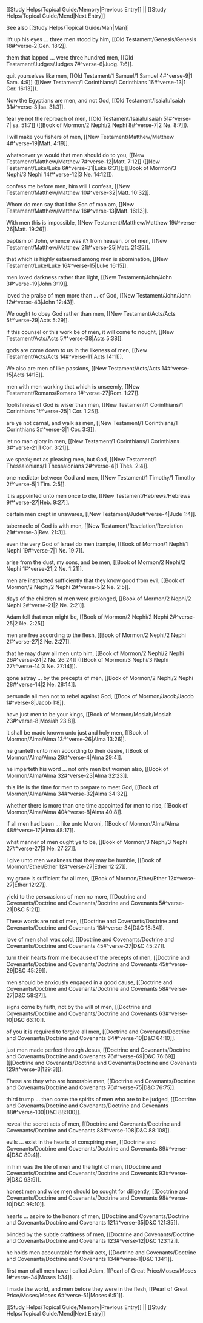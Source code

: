 [[Study Helps/Topical Guide/Memory|Previous Entry]]  ||  [[Study Helps/Topical Guide/Mend|Next Entry]]

 See also [[Study Helps/Topical Guide/Man|Man]]

 lift up his eyes ... three men stood by him, [[Old Testament/Genesis/Genesis 18#^verse-2|Gen. 18:2]].

 them that lapped ... were three hundred men, [[Old Testament/Judges/Judges 7#^verse-6|Judg. 7:6]].

 quit yourselves like men, [[Old Testament/1 Samuel/1 Samuel 4#^verse-9|1 Sam. 4:9]] ([[New Testament/1 Corinthians/1 Corinthians 16#^verse-13|1 Cor. 16:13]]).

 Now the Egyptians are men, and not God, [[Old Testament/Isaiah/Isaiah 31#^verse-3|Isa. 31:3]].

 fear ye not the reproach of men, [[Old Testament/Isaiah/Isaiah 51#^verse-7|Isa. 51:7]] ([[Book of Mormon/2 Nephi/2 Nephi 8#^verse-7|2 Ne. 8:7]]).

 I will make you fishers of men, [[New Testament/Matthew/Matthew 4#^verse-19|Matt. 4:19]].

 whatsoever ye would that men should do to you, [[New Testament/Matthew/Matthew 7#^verse-12|Matt. 7:12]] ([[New Testament/Luke/Luke 6#^verse-31|Luke 6:31]]; [[Book of Mormon/3 Nephi/3 Nephi 14#^verse-12|3 Ne. 14:12]]).

 confess me before men, him will I confess, [[New Testament/Matthew/Matthew 10#^verse-32|Matt. 10:32]].

 Whom do men say that I the Son of man am, [[New Testament/Matthew/Matthew 16#^verse-13|Matt. 16:13]].

 With men this is impossible, [[New Testament/Matthew/Matthew 19#^verse-26|Matt. 19:26]].

 baptism of John, whence was it? from heaven, or of men, [[New Testament/Matthew/Matthew 21#^verse-25|Matt. 21:25]].

 that which is highly esteemed among men is abomination, [[New Testament/Luke/Luke 16#^verse-15|Luke 16:15]].

 men loved darkness rather than light, [[New Testament/John/John 3#^verse-19|John 3:19]].

 loved the praise of men more than ... of God, [[New Testament/John/John 12#^verse-43|John 12:43]].

 We ought to obey God rather than men, [[New Testament/Acts/Acts 5#^verse-29|Acts 5:29]].

 if this counsel or this work be of men, it will come to nought, [[New Testament/Acts/Acts 5#^verse-38|Acts 5:38]].

 gods are come down to us in the likeness of men, [[New Testament/Acts/Acts 14#^verse-11|Acts 14:11]].

 We also are men of like passions, [[New Testament/Acts/Acts 14#^verse-15|Acts 14:15]].

 men with men working that which is unseemly, [[New Testament/Romans/Romans 1#^verse-27|Rom. 1:27]].

 foolishness of God is wiser than men, [[New Testament/1 Corinthians/1 Corinthians 1#^verse-25|1 Cor. 1:25]].

 are ye not carnal, and walk as men, [[New Testament/1 Corinthians/1 Corinthians 3#^verse-3|1 Cor. 3:3]].

 let no man glory in men, [[New Testament/1 Corinthians/1 Corinthians 3#^verse-21|1 Cor. 3:21]].

 we speak; not as pleasing men, but God, [[New Testament/1 Thessalonians/1 Thessalonians 2#^verse-4|1 Thes. 2:4]].

 one mediator between God and men, [[New Testament/1 Timothy/1 Timothy 2#^verse-5|1 Tim. 2:5]].

 it is appointed unto men once to die, [[New Testament/Hebrews/Hebrews 9#^verse-27|Heb. 9:27]].

 certain men crept in unawares, [[New Testament/Jude#^verse-4|Jude 1:4]].

 tabernacle of God is with men, [[New Testament/Revelation/Revelation 21#^verse-3|Rev. 21:3]].

 even the very God of Israel do men trample, [[Book of Mormon/1 Nephi/1 Nephi 19#^verse-7|1 Ne. 19:7]].

 arise from the dust, my sons, and be men, [[Book of Mormon/2 Nephi/2 Nephi 1#^verse-21|2 Ne. 1:21]].

 men are instructed sufficiently that they know good from evil, [[Book of Mormon/2 Nephi/2 Nephi 2#^verse-5|2 Ne. 2:5]].

 days of the children of men were prolonged, [[Book of Mormon/2 Nephi/2 Nephi 2#^verse-21|2 Ne. 2:21]].

 Adam fell that men might be, [[Book of Mormon/2 Nephi/2 Nephi 2#^verse-25|2 Ne. 2:25]].

 men are free according to the flesh, [[Book of Mormon/2 Nephi/2 Nephi 2#^verse-27|2 Ne. 2:27]].

 that he may draw all men unto him, [[Book of Mormon/2 Nephi/2 Nephi 26#^verse-24|2 Ne. 26:24]] ([[Book of Mormon/3 Nephi/3 Nephi 27#^verse-14|3 Ne. 27:14]]).

 gone astray ... by the precepts of men, [[Book of Mormon/2 Nephi/2 Nephi 28#^verse-14|2 Ne. 28:14]].

 persuade all men not to rebel against God, [[Book of Mormon/Jacob/Jacob 1#^verse-8|Jacob 1:8]].

 have just men to be your kings, [[Book of Mormon/Mosiah/Mosiah 23#^verse-8|Mosiah 23:8]].

 it shall be made known unto just and holy men, [[Book of Mormon/Alma/Alma 13#^verse-26|Alma 13:26]].

 he granteth unto men according to their desire, [[Book of Mormon/Alma/Alma 29#^verse-4|Alma 29:4]].

 he imparteth his word ... not only men but women also, [[Book of Mormon/Alma/Alma 32#^verse-23|Alma 32:23]].

 this life is the time for men to prepare to meet God, [[Book of Mormon/Alma/Alma 34#^verse-32|Alma 34:32]].

 whether there is more than one time appointed for men to rise, [[Book of Mormon/Alma/Alma 40#^verse-8|Alma 40:8]].

 if all men had been ... like unto Moroni, [[Book of Mormon/Alma/Alma 48#^verse-17|Alma 48:17]].

 what manner of men ought ye to be, [[Book of Mormon/3 Nephi/3 Nephi 27#^verse-27|3 Ne. 27:27]].

 I give unto men weakness that they may be humble, [[Book of Mormon/Ether/Ether 12#^verse-27|Ether 12:27]].

 my grace is sufficient for all men, [[Book of Mormon/Ether/Ether 12#^verse-27|Ether 12:27]].

 yield to the persuasions of men no more, [[Doctrine and Covenants/Doctrine and Covenants/Doctrine and Covenants 5#^verse-21|D&C 5:21]].

 These words are not of men, [[Doctrine and Covenants/Doctrine and Covenants/Doctrine and Covenants 18#^verse-34|D&C 18:34]].

 love of men shall wax cold, [[Doctrine and Covenants/Doctrine and Covenants/Doctrine and Covenants 45#^verse-27|D&C 45:27]].

 turn their hearts from me because of the precepts of men, [[Doctrine and Covenants/Doctrine and Covenants/Doctrine and Covenants 45#^verse-29|D&C 45:29]].

 men should be anxiously engaged in a good cause, [[Doctrine and Covenants/Doctrine and Covenants/Doctrine and Covenants 58#^verse-27|D&C 58:27]].

 signs come by faith, not by the will of men, [[Doctrine and Covenants/Doctrine and Covenants/Doctrine and Covenants 63#^verse-10|D&C 63:10]].

 of you it is required to forgive all men, [[Doctrine and Covenants/Doctrine and Covenants/Doctrine and Covenants 64#^verse-10|D&C 64:10]].

 just men made perfect through Jesus, [[Doctrine and Covenants/Doctrine and Covenants/Doctrine and Covenants 76#^verse-69|D&C 76:69]] ([[Doctrine and Covenants/Doctrine and Covenants/Doctrine and Covenants 129#^verse-3|129:3]]).

 These are they who are honorable men, [[Doctrine and Covenants/Doctrine and Covenants/Doctrine and Covenants 76#^verse-75|D&C 76:75]].

 third trump ... then come the spirits of men who are to be judged, [[Doctrine and Covenants/Doctrine and Covenants/Doctrine and Covenants 88#^verse-100|D&C 88:100]].

 reveal the secret acts of men, [[Doctrine and Covenants/Doctrine and Covenants/Doctrine and Covenants 88#^verse-108|D&C 88:108]].

 evils ... exist in the hearts of conspiring men, [[Doctrine and Covenants/Doctrine and Covenants/Doctrine and Covenants 89#^verse-4|D&C 89:4]].

 in him was the life of men and the light of men, [[Doctrine and Covenants/Doctrine and Covenants/Doctrine and Covenants 93#^verse-9|D&C 93:9]].

 honest men and wise men should be sought for diligently, [[Doctrine and Covenants/Doctrine and Covenants/Doctrine and Covenants 98#^verse-10|D&C 98:10]].

 hearts ... aspire to the honors of men, [[Doctrine and Covenants/Doctrine and Covenants/Doctrine and Covenants 121#^verse-35|D&C 121:35]].

 blinded by the subtle craftiness of men, [[Doctrine and Covenants/Doctrine and Covenants/Doctrine and Covenants 123#^verse-12|D&C 123:12]].

 he holds men accountable for their acts, [[Doctrine and Covenants/Doctrine and Covenants/Doctrine and Covenants 134#^verse-1|D&C 134:1]].

 first man of all men have I called Adam, [[Pearl of Great Price/Moses/Moses 1#^verse-34|Moses 1:34]].

 I made the world, and men before they were in the flesh, [[Pearl of Great Price/Moses/Moses 6#^verse-51|Moses 6:51]].

[[Study Helps/Topical Guide/Memory|Previous Entry]]  ||  [[Study Helps/Topical Guide/Mend|Next Entry]]